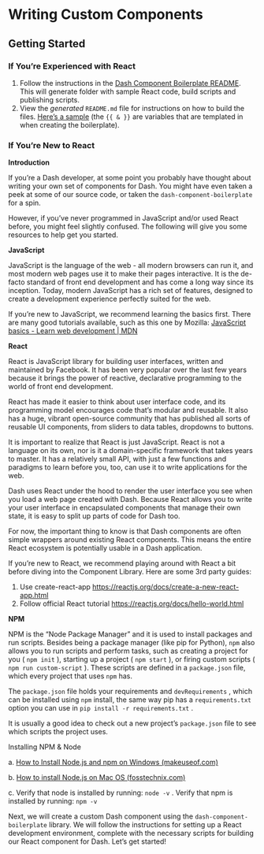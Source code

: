 # Writing Custom Components

## Getting Started


### If You’re Experienced with React

1. Follow the instructions in the [Dash Component Boilerplate README](https://github.com/plotly/dash-component-boilerplate). This will generate folder with sample React code, build scripts and publishing scripts.
2. View the *generated* `README.md` file for instructions on how to build the files. [Here’s a sample](https://github.com/plotly/dash-component-boilerplate/blob/master/%7B%7Bcookiecutter.project_shortname%7D%7D/README.md) (the `{{ & }}` are variables that are templated in when creating the boilerplate).

### If You’re New to React

**Introduction**

If you’re a Dash developer, at some point you probably have thought about writing your own set of components for Dash. You might have even taken a peek at some of our source code, or taken the `dash-component-boilerplate` for a spin.

However, if you’ve never programmed in JavaScript and/or used React before, you might feel slightly confused. The following will give you some resources to help get you started.

**JavaScript**

JavaScript is the language of the web - all modern browsers can run it, and most modern web pages use it to make their pages interactive. It is the de-facto standard of front end development and has come a long way since its inception. Today, modern JavaScript has a rich set of features, designed to create a development experience perfectly suited for the web.

If you’re new to JavaScript, we recommend learning the basics first. There are many good tutorials available, such as this one by Mozilla: [JavaScript basics - Learn web development | MDN](https://developer.mozilla.org/en-US/docs/Learn/Getting_started_with_the_web/JavaScript_basics)

**React**

React is JavaScript library for building user interfaces, written and maintained by Facebook. It has been very popular over the last few years because it brings the power of reactive, declarative programming to the world of front end development.

React has made it easier to think about user interface code, and its programming model encourages code that’s modular and reusable. It also has a huge, vibrant open-source community that has published all sorts of reusable UI components, from sliders to data tables, dropdowns to buttons.

It is important to realize that React is just JavaScript. React is not a language on its own, nor is it a domain-specific framework that takes years to master. It has a relatively small API, with just a few functions and paradigms to learn before you, too, can use it to write applications for the web.

Dash uses React under the hood to render the user interface you see when you load a web page created with Dash. Because React allows you to write your user interface in encapsulated components that manage their own state, it is easy to split up parts of code for Dash too.

For now, the important thing to know is that Dash components are often simple wrappers around existing React components. This means the entire React ecosystem is potentially usable in a Dash application.

If you’re new to React, we recommend playing around with React a bit before diving into the Component Library. Here are some 3rd party guides:

1. Use create-react-app https://reactjs.org/docs/create-a-new-react-app.html
2. Follow official React tutorial https://reactjs.org/docs/hello-world.html

**NPM**

NPM is the “Node Package Manager” and it is used to install packages and run scripts. Besides being a package manager (like pip for Python), `npm` also allows you to run scripts and perform tasks, such as creating a project for you ( `npm init` ), starting up a project ( `npm start` ), or firing custom scripts ( `npm run custom-script` ). These scripts are defined in a `package.json` file, which every project that uses `npm` has.

The `package.json` file holds your requirements and `devRequirements` , which can be installed using `npm` install, the same way pip has a `requirements.txt` option you can use in `pip install -r requirements.txt` .

It is usually a good idea to check out a new project’s `package.json` file to see which scripts the project uses.

Installing NPM & Node

a. [How to Install Node.js and npm on Windows (makeuseof.com)](https://www.makeuseof.com/install-node-js-npm-windows/)

b. [How to install Node.js on Mac OS (fosstechnix.com)](https://www.fosstechnix.com/install-node-js-on-mac/)

c. Verify that node is installed by running: `node -v` . Verify that npm is installed by running: `npm -v`

Next, we will create a custom Dash component using the `dash-component-boilerplate` library. We will follow the instructions for setting up a React development environment, complete with the necessary scripts for building our React component for Dash. Let’s get started!